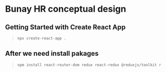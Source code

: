# Bunay HR conceptual design

## Getting Started with Create React App

> ```js
> npx create-react-app .
> ```
## After we need install pakages

> ```js
> npm install react-router-dom redux react-redux @reduxjs/toolkit redux-thunk env-cmd axios prop-types styled-components >@emotion/react @emotion/styled @mui/icons-material @mui/>material @mui/styled-engine @mui/styled-engine-sc @mui/styles >chroma-js chart
> ```
